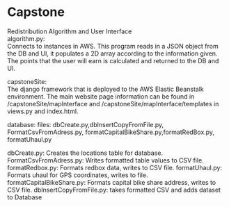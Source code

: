 # Capstone
Redistribution Algorithm and User Interface  
algorithm.py:  
Connects to instances in AWS. This program reads in a JSON object from the DB and UI, it populates a 2D array according to the information given. The points that the user will earn is calculated and returned to the DB and UI.  
  
capstoneSite:  
The django framework that is deployed to the AWS Elastic Beanstalk environment. The main website page information can be found in /capstoneSite/mapInterface and /capstoneSite/mapInterface/templates in views.py and index.html.  

database:
files: dbCreate.py,dbInsertCopyFromFile.py, FormatCsvFromAdress.py, formatCapitalBikeShare.py,formatRedBox.py, 
formatUhaul.py

dbCreate.py: Creates the locations table for database.
FormatCsvFromAdress.py: Writes formatted table values to CSV file.
formatRedbox.py: Formats redbox data, writes to CSV file.
formatUhaul.py: Formats uhaul for GPS coordinates, writes to file.
formatCapitalBikeShare.py: Formats capital bike share address, writes to CSV file.
dbInsertCopyFromFile.py: takes formatted CSV and adds dataset to Database


